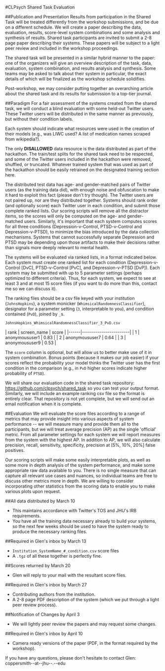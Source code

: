 #CLPsych Shared Task Evaluation

##Publication and Presentation
Results from participation in the Shared Task will be treated differently from the workshop submissions, and be due on a different schedule.
We will create a paper describing the data, evaluation, results, score-level system combinations and some analysis and synthesis of results.
Shared task participants are invited to submit a 2-8 page paper describing their systems. These papers will be subject to a light peer review and included in the workshop proceedings.

The shared task will be presented in a similar hybrid manner to the paper: one of the organizers will give an overview description of the task, data, evaluation, system combination, and results analysis and synthesis. Some teams may be asked to talk about their system in particular, the exact details of which will be finalized as the workshop schedule solidifies.

Post-workshop, we may consider
putting together an overarching article about the shared task and its
results for submission to a top-tier journal.

##Paradigm
For a fair assessment of the systems created from the shared task, we will conduct a blind evaluation with some held-out Twitter users. These Twitter users will be distributed in the same manner as previously, but without their condition labels. 

Each system should indicate what resources were used in the creation of their models (e.g., was LIWC used? A list of medication names scraped from wikipedia?). 

The only __DISALLOWED__ data resource is the data distributed as part of the hackathon. The train/test splits for the shared task need to be respected, and some of the Twitter users included in the hackathon were removed, shuffled, or truncated. Whatever trained system that was used as part of the hackathon should be easily retrained on the designated training section here. 
	
The distributed test data has age- and gender-matched pairs of Twitter users (as the training data did), with enough noise and obfuscation to make it hard to exploit this fact (please don't try though). The Twitter users are not paired up, nor are they distributed together. Systems should rank order (and optionally score) each Twitter user in each condition, and submit those complete ranked lists. Our scoring scripts will remove all the distractor items, so the scores will only be computed on the age- and gender-matched users. Similarly, it's important that each system computes scores for all three conditions (Depression-v-Control, PTSD-v-Control and Depression-v-PTSD), to minimize the bias introduced by the data collection mechanisms. Systems that cannot successfully separate Depression and PTSD may be depending upon those artifacts to make their decisions rather than signals more deeply relevant to mental health. 

The systems will be evaluated via ranked lists, in a format indicated below.
Each system must create one ranked list for each condition (Depression-v-Control [DvC], PTSD-v-Control [PvC], and Depression-v-PTSD [DvP]). Each system may be submitted with up to 5 parameter settings (perhaps optimized to different criteria). Thus, for each system, we expect to see at least 3 and at most 15 score files (if you want to do more than this, contact me so we can discuss it).

The ranking files should be a csv file keyed with your institution (`JohnsHopkins`), a system monicker (`WhimsicalRandomnessClassifier`), designator for a parameter setting (`3`, interpretable to you), and condition contained (`PvD`), joined by `_`s.
 
 `JohnsHopkins_WhimsicalRandomnessClassifier_3_PvD.csv`

| rank | screen_name    | score |
|------|------------------------|
| 1    | anonymoususer1 | 0.83  |
| 2    | anonymoususer7 | 0.64  |
| 3    | anonymoususer9 | 0.53  |

The `score` column is optional, but will allow us to better make use of it in system combination. Bonus points (because it makes our job easier) if your scores reflect the probability your model thinks the Twitter user has the first condition in the comparison (e.g., in `PvD` higher scores indicate higher probability of `PTSD`).

We will share our evaluation code in the shared task repository: https://github.com/clpsych/shared_task so you can test your output format. Similarly, we will include an example ranking csv file so the format is entirely clear. That repository is not yet complete, but we will send out an email notification when it is complete.


##Evaluation
We will evaluate the score files according to a range of metrics that may provide insight into various aspects of system performance -- we will measure many and provide them all to the participants, but we will treat average precision (AP) as the single 'official' metric. From all parameter settings for each system we will report measures from the system with the highest AP. In addition to AP, we will also calculate precision, recall, sensitivity, specificity, precision at [5%, 10%, 20%] false positives.

Our scoring scripts will make some easily interpretable plots, as well as some more in depth analysis of the system performance, and make some appropriate raw data available to you. There is no single measure that can capture all relevant use cases and nuances, so individual teams are free to discuss other metrics more in depth.  We are willing to consider incorporating other statistics from the scoring data to enable you to make various plots upon request.


##All data distributed by March 10
- This maintains accordance with Twitter's TOS and JHU's IRB requirements.
- You have all the training data necessary already to build your systems, so the next few weeks should be used to have the system ready to produce the necessary ranking files.

##Required in Glen's inbox by March 13
- `Institution_SystemName_#_condition.csv` score files
- A `.tgz` of all these together is perfectly fine.

##Scores returned by March 20
- Glen will reply to your mail with the resultant score files.

##Required in Glen's inbox by March 27
- Contributing authors from the institution.
- A 2-8 page PDF description of the system (which we put through a light peer review process).

##Notification of Changes by April 3
- We will lightly peer review the papers and may request some changes.

##Required in Glen's inbox by April 10
- Camera ready versions of the paper (PDF, in the format required by the workshop).

If you have any questions, please don't hesitate to contact Glen: coppersmith--at--jhu--.--edu